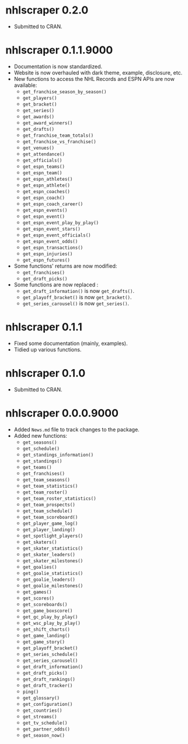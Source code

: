 # nhlscraper 0.2.0

- Submitted to CRAN.

# nhlscraper 0.1.1.9000

- Documentation is now standardized.
- Website is now overhauled with dark theme, example, disclosure, etc.
- New functions to access the NHL Records and ESPN APIs are now available:
  - `get_franchise_season_by_season()`
  - `get_players()`
  - `get_bracket()`
  - `get_series()`
  - `get_awards()`
  - `get_award_winners()`
  - `get_drafts()`
  - `get_franchise_team_totals()`
  - `get_franchise_vs_franchise()`
  - `get_venues()`
  - `get_attendance()`
  - `get_officials()`
  - `get_espn_teams()`
  - `get_espn_team()`
  - `get_espn_athletes()`
  - `get_espn_athlete()`
  - `get_espn_coaches()`
  - `get_espn_coach()`
  - `get_espn_coach_career()`
  - `get_espn_events()`
  - `get_espn_event()`
  - `get_espn_event_play_by_play()`
  - `get_espn_event_stars()`
  - `get_espn_event_officials()`
  - `get_espn_event_odds()`
  - `get_espn_transactions()`
  - `get_espn_injuries()`
  - `get_espn_futures()`
- Some functions' returns are now modified:
  - `get_franchises()`
  - `get_draft_picks()`
- Some functions are now replaced :
  - `get_draft_information()` is now `get_drafts()`.
  - `get_playoff_bracket()` is now `get_bracket()`.
  - `get_series_carousel()` is now `get_series()`.

# nhlscraper 0.1.1

- Fixed some documentation (mainly, examples).
- Tidied up various functions.

# nhlscraper 0.1.0

- Submitted to CRAN.

# nhlscraper 0.0.0.9000

- Added `News.md` file to track changes to the package.
- Added new functions:
  - `get_seasons()`
  - `get_schedule()`
  - `get_standings_information()`
  - `get_standings()`
  - `get_teams()`
  - `get_franchises()`
  - `get_team_seasons()`
  - `get_team_statistics()`
  - `get_team_roster()`
  - `get_team_roster_statistics()`
  - `get_team_prospects()`
  - `get_team_schedule()`
  - `get_team_scoreboard()`
  - `get_player_game_log()`
  - `get_player_landing()`
  - `get_spotlight_players()`
  - `get_skaters()`
  - `get_skater_statistics()`
  - `get_skater_leaders()`
  - `get_skater_milestones()`
  - `get_goalies()`
  - `get_goalie_statistics()`
  - `get_goalie_leaders()`
  - `get_goalie_milestones()`
  - `get_games()`
  - `get_scores()`
  - `get_scoreboards()`
  - `get_game_boxscore()`
  - `get_gc_play_by_play()`
  - `get_wsc_play_by_play()`
  - `get_shift_charts()`
  - `get_game_landing()`
  - `get_game_story()`
  - `get_playoff_bracket()`
  - `get_series_schedule()`
  - `get_series_carousel()`
  - `get_draft_information()`
  - `get_draft_picks()`
  - `get_draft_rankings()`
  - `get_draft_tracker()`
  - `ping()`
  - `get_glossary()`
  - `get_configuration()`
  - `get_countries()`
  - `get_streams()`
  - `get_tv_schedule()`
  - `get_partner_odds()`
  - `get_season_now()`
    
